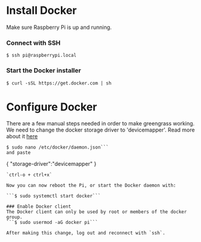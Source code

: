 # Install Docker
Make sure Raspberry Pi is up and running.

### Connect with SSH
```$ ssh pi@raspberrypi.local```

### Start the Docker installer
```$ curl -sSL https://get.docker.com | sh```

# Configure Docker
There are a few manual steps needed in order to make greengrass working. We need to change the docker storage driver to 'devicemapper'. Read more about it [here](https://forums.aws.amazon.com/message.jspa?messageID=832291)
```$ sudo systemctl enable docker
$ sudo nano /etc/docker/daemon.json```
and paste
```
{
    "storage-driver":"devicemapper"
}
```
`ctrl-o + ctrl+x`

Now you can now reboot the Pi, or start the Docker daemon with:

```$ sudo systemctl start docker```

### Enable Docker client
The Docker client can only be used by root or members of the docker group.
```$ sudo usermod -aG docker pi```

After making this change, log out and reconnect with `ssh`.